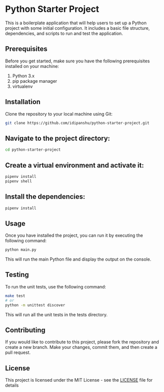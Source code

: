# Python Starter Project

This is a boilerplate application that will help users to set up a Python project with some initial configuration. It includes a basic file structure, dependencies, and scripts to run and test the application.

## Prerequisites

Before you get started, make sure you have the following prerequisites installed on your machine:

1. Python 3.x
2. pip package manager
3. virtualenv

## Installation

Clone the repository to your local machine using Git:

```bash
git clone https://github.com/idipanshu/python-starter-project.git
```

## Navigate to the project directory:

```bash
cd python-starter-project
```

## Create a virtual environment and activate it:

```bash
pipenv install
pipenv shell
```

## Install the dependencies:

```bash
pipenv install
```

## Usage

Once you have installed the project, you can run it by executing the following command:

```bash
python main.py
```

This will run the main Python file and display the output on the console.

## Testing

To run the unit tests, use the following command:

```bash
make test
# or
python -m unittest discover
```

This will run all the unit tests in the tests directory.

## Contributing

If you would like to contribute to this project, please fork the repository and create a new branch. Make your changes, commit them, and then create a pull request.

## License

This project is licensed under the MIT License - see the [LICENSE](LICENSE.md) file for details
